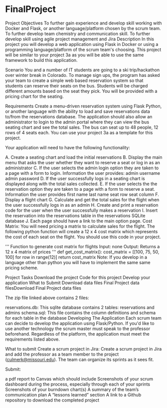 # FinalProject
Project Objectives
To further gain experience and develop skill working with Docker and Flask, or another language/platform chosen by the scrum team.
To further develop team chemistry and communication skill.
To further develop skill using agile project management and Jira
Description
In this project you will develop a web application using Flask in Docker or using a programming language/platform of the scrum team's choosing. This project will be similar to your project 3a as you will be able to use the same framework to build this application.

Scenario
You and a number of IT students are going to a ski trip/hackathon over winter break in Colorado. To manage sign ups, the program has asked your team to create a simple web based reservation system so that students can reserve their seats on the bus. Students will be charged different amounts based on the seat they pick. You will be provided with a pricing chart for the seating.

Requirements
Create a menu-driven reservation system using Flask Python, or another language with the ability to load and save reservations data to/from the reservations database. The application should also allow an administrator to login to the admin portal where they can view the bus seating chart and see the total sales. The bus can seat up to 48 people, 12 rows of 4 seats each. You can use your project 3a as a template for this project.

Your application will need to have the following functionality:

A. Create a seating chart and load the initial reservations
B. Display the main menu that asks the user whether they want to reserve a seat or log in as an administrator
C. If the user selects the admin login option they are taken to a page with a form to login. Information the user provides:
admin username
admin password
D. If the user successfully logs in a seating chart is displayed along with the total sales collected.
E. If the user selects the the reservation option they are taken to a page with a form to reserve a seat. Information the user provides
first name
last name
seat row
seat column
F. Display a flight chart
G. Calculate and get the total sales for the flight when the user successfully logs in as an admin
H. Create and print a reservation code for the user when the user successfully makes a reservation
I. Insert the reservation into the reservations table in the reservations SQLite database
J. Each page should have a link to the main option page.
Cost Matrix: You will need pricing a matrix to calculate sales for the flight. The following python function will create a 12 x 4 cost matrix which represents the cost of each seat on the flight. You should use this code in your project.

'''
Function to generate cost matrix for flights
Input: none
Output: Returns a 12 x 4 matrix of prices
'''
def get_cost_matrix():
    cost_matrix = [[100, 75, 50, 100] for row in range(12)]
    return cost_matrix
Note: If you develop in a language other than python you will have to implement the same same pricing scheme.

Project Tasks
Download the project Code for this project
Develop your application
What to Submit
Download data files
Final Project data filesDownload Final Project data files

The zip file linked above contains 2 files:

reservations.db: This sqlite database contains 2 tables: reservations and admins
schema.sql: This file contains the column definitions and schema for each table in the database
Developing The Application
Each scrum team can decide to develop the application using Flask/Python. If you'd like to use another technology the scrum master must speak to the professor beforehand. Regardless of the platform, the application must meet the requirements listed above.



What to submit
Create a scrum project in Jira: Create a scrum project in Jira and add the professor as a team member to the project (culmerk@missouri.edu). The team can organize its sprints as it sees fit.

Submit:

a pdf report to Canvas which should include
Screenshots of your scrum dashboard during the process, especially through each of your sprints
Screenshots of your burndown chart(s)
A summary of the team’s communication plan
A “lessons learned” section
A link to a Github repository to download the completed project
